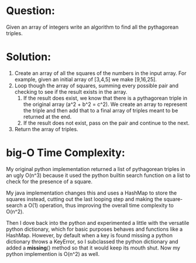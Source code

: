 Question:
=========

Given an array of integers write an algorithm to find all the pythagorean triples.

Solution:
=========

1.  Create an array of all the squares of the numbers in the input array. For example,
    given an initial array of [3,4,5] we make [9,16,25]. 
2.  Loop though the array of squares, summing every possible pair and checking to see
    if the result exists in the array.
    1.  If the result does exist, we know that there is a pythagorean triple in the
        original array (a^2 + b^2 = c^2). We create an array to represent the triple
        and then add that to a final array of triples meant to be returned at the end.
    2.  If the result does not exist, pass on the pair and continue to the next. 
3.  Return the array of triples.

big-O Time Complexity: 
======================

My original python implementation returned a list of pythagorean triples in an ugly
O(n^3) because it used the python builtin search function on a list to check for the
presence of a square. 

My java implementation changes this and uses a HashMap to store the squares instead,
cutting out the last looping step and making the square-search a O(1) operation, thus
improving the overall time complexity to O(n^2).

Then I dove back into the python and experimented a little with the versatile python
dictionary, which for basic purposes behaves and functions like a HashMap. However,
by default when a key is found missing a python dictionary throws a KeyError, so I
subclassed the python dictionary and added a __missing__() method so that it would
keep its mouth shut. Now my python implemention is O(n^2) as well. 
